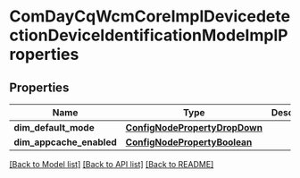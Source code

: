 # ComDayCqWcmCoreImplDevicedetectionDeviceIdentificationModeImplProperties

## Properties
Name | Type | Description | Notes
------------ | ------------- | ------------- | -------------
**dim_default_mode** | [**ConfigNodePropertyDropDown**](ConfigNodePropertyDropDown.md) |  | [optional] 
**dim_appcache_enabled** | [**ConfigNodePropertyBoolean**](ConfigNodePropertyBoolean.md) |  | [optional] 

[[Back to Model list]](../README.md#documentation-for-models) [[Back to API list]](../README.md#documentation-for-api-endpoints) [[Back to README]](../README.md)


